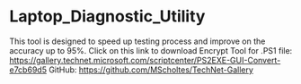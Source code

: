 # Laptop_Diagnostic_Utility
This tool is designed to speed up testing process and improve on the accuracy up to 95%. 
Click on this link to download Encrypt Tool for .PS1 file: https://gallery.technet.microsoft.com/scriptcenter/PS2EXE-GUI-Convert-e7cb69d5
GitHub: https://github.com/MScholtes/TechNet-Gallery

